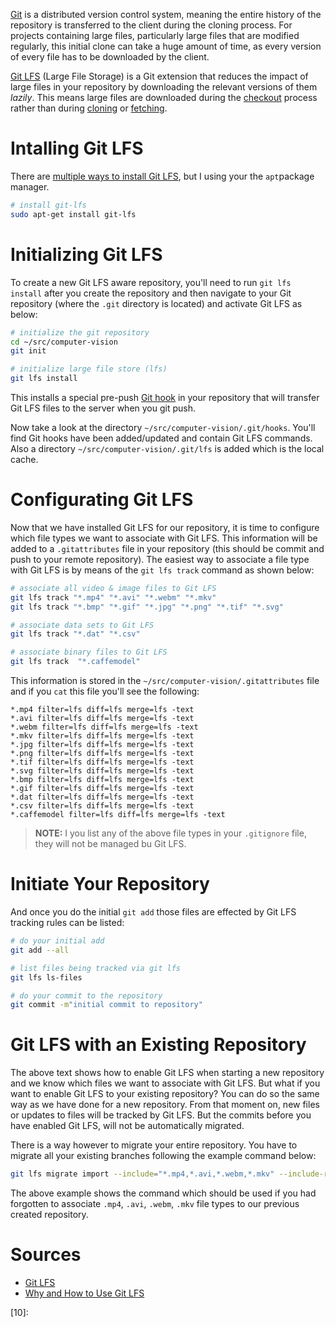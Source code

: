 <!--
Maintainer:   jeffskinnerbox@yahoo.com / www.jeffskinnerbox.me
Version:      0.0.1
-->


[Git][02] is a distributed version control system,
meaning the entire history of the repository is transferred to the client during the cloning process.
For projects containing large files,
particularly large files that are modified regularly,
this initial clone can take a huge amount of time,
as every version of every file has to be downloaded by the client.

[Git LFS][01] (Large File Storage) is a Git extension that reduces
the impact of large files in your repository by downloading
the relevant versions of them _lazily_.
This means large files are downloaded during the [checkout][03]
process rather than during [cloning][04] or [fetching][05].

# Intalling Git LFS
There are [multiple ways to install Git LFS][06],
but I using your the `apt`package manager.

```bash
# install git-lfs
sudo apt-get install git-lfs
```

# Initializing Git LFS
To create a new Git LFS aware repository,
you'll need to run `git lfs install` after you create the repository
and then navigate to your Git repository
(where the `.git` directory is located)
and activate Git LFS as below:

```bash
# initialize the git repository
cd ~/src/computer-vision
git init

# initialize large file store (lfs)
git lfs install
```

This installs a special pre-push [Git hook][07] in your repository
that will transfer Git LFS files to the server when you git push.

Now take a look at the directory `~/src/computer-vision/.git/hooks`.
You'll find Git hooks have been added/updated and contain Git LFS commands.
Also a directory `~/src/computer-vision/.git/lfs` is added which is the local cache.

# Configurating Git LFS
Now that we have installed Git LFS for our repository,
it is time to configure which file types we want to associate with Git LFS.
This information will be added to a `.gitattributes` file in your repository
(this should be commit and push to your remote repository).
The easiest way to associate a file type with Git LFS is by means of the `git lfs track`
command as shown below:

```bash
# associate all video & image files to Git LFS
git lfs track "*.mp4" "*.avi" "*.webm" "*.mkv"
git lfs track "*.bmp" "*.gif" "*.jpg" "*.png" "*.tif" "*.svg"

# associate data sets to Git LFS
git lfs track "*.dat" "*.csv"

# associate binary files to Git LFS
git lfs track  "*.caffemodel"
```

This information is stored in the `~/src/computer-vision/.gitattributes`  file
and if you `cat` this file you'll see the following:

```
*.mp4 filter=lfs diff=lfs merge=lfs -text
*.avi filter=lfs diff=lfs merge=lfs -text
*.webm filter=lfs diff=lfs merge=lfs -text
*.mkv filter=lfs diff=lfs merge=lfs -text
*.jpg filter=lfs diff=lfs merge=lfs -text
*.png filter=lfs diff=lfs merge=lfs -text
*.tif filter=lfs diff=lfs merge=lfs -text
*.svg filter=lfs diff=lfs merge=lfs -text
*.bmp filter=lfs diff=lfs merge=lfs -text
*.gif filter=lfs diff=lfs merge=lfs -text
*.dat filter=lfs diff=lfs merge=lfs -text
*.csv filter=lfs diff=lfs merge=lfs -text
*.caffemodel filter=lfs diff=lfs merge=lfs -text
```

>**NOTE:** I you list any of the above file types in your `.gitignore` file,
>they will not be managed bu Git LFS.

# Initiate Your Repository
And once you do the initial `git add` those files
are effected by Git LFS tracking rules can be listed:

```bash
# do your initial add
git add --all

# list files being tracked via git lfs
git lfs ls-files

# do your commit to the repository
git commit -m"initial commit to repository"
```

# Git LFS with an Existing Repository
The above text shows how to enable Git LFS when starting a new repository
and we know which files we want to associate with Git LFS.
But what if you want to enable Git LFS to your existing repository?
You can do so the same way as we have done for a new repository.
From that moment on, new files or updates to files will be tracked by Git LFS.
But the commits before you have enabled Git LFS, will not be automatically migrated.

There is a way however to migrate your entire repository.
You have to migrate all your existing branches following the example command below:

```bash
git lfs migrate import --include="*.mp4,*.avi,*.webm,*.mkv" --include-ref=refs/heads/master
```

The above example shows the command which should be used if you had
forgotten to associate `.mp4`, `.avi`, `.webm`, `.mkv`
file types to our previous created repository.

# Sources
* [Git LFS](https://www.atlassian.com/git/tutorials/git-lfs)
* [Why and How to Use Git LFS](https://dzone.com/articles/git-lfs-why-and-how-to-use)



[01]:https://git-lfs.github.com/
[02]:https://git-scm.com/
[03]:https://www.atlassian.com/git/tutorials/using-branches/git-checkout
[04]:https://www.atlassian.com/git/tutorials/setting-up-a-repository/git-clone
[05]:https://www.atlassian.com/git/tutorials/syncing/git-fetch
[06]:https://www.atlassian.com/git/tutorials/git-lfs#installing-git-lfs
[07]:https://www.atlassian.com/git/tutorials/git-hooks
[08]:
[09]:
[10]:
